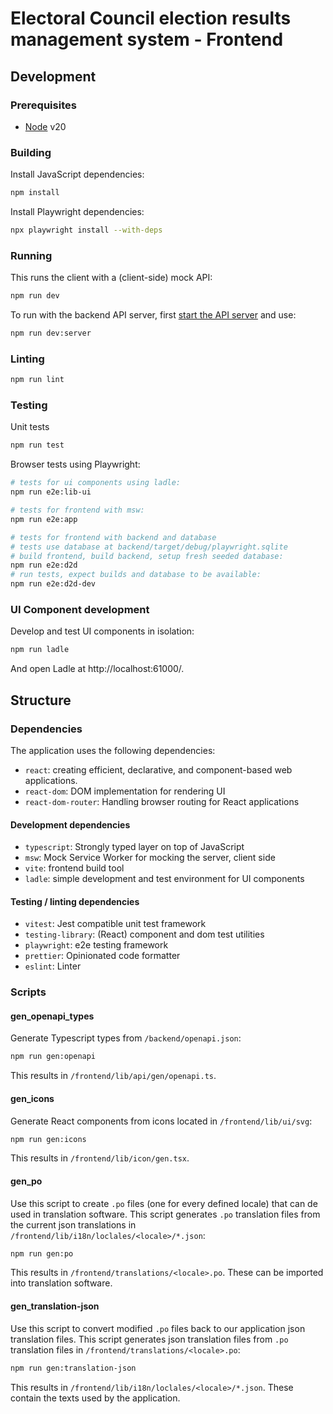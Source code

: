 # Electoral Council election results management system - Frontend

## Development

### Prerequisites

- [Node](https://nodejs.org) v20

### Building

Install JavaScript dependencies:

```sh
npm install
```

Install Playwright dependencies:

```sh
npx playwright install --with-deps
```

### Running

This runs the client with a (client-side) mock API:

```sh
npm run dev
```

To run with the backend API server, first [start the API server](../backend/README.md#running) and use:

```sh
npm run dev:server
```

### Linting

```sh
npm run lint
```

### Testing

Unit tests

```sh
npm run test
```

Browser tests using Playwright:

```sh
# tests for ui components using ladle:
npm run e2e:lib-ui

# tests for frontend with msw:
npm run e2e:app

# tests for frontend with backend and database
# tests use database at backend/target/debug/playwright.sqlite
# build frontend, build backend, setup fresh seeded database:
npm run e2e:d2d
# run tests, expect builds and database to be available:
npm run e2e:d2d-dev
```

### UI Component development

Develop and test UI components in isolation:

```sh
npm run ladle
```

And open Ladle at http://localhost:61000/.

## Structure

### Dependencies

The application uses the following dependencies:

- `react`: creating efficient, declarative, and component-based web applications.
- `react-dom`: DOM implementation for rendering UI
- `react-dom-router`: Handling browser routing for React applications

#### Development dependencies

- `typescript`: Strongly typed layer on top of JavaScript
- `msw`: Mock Service Worker for mocking the server, client side
- `vite`: frontend build tool
- `ladle`: simple development and test environment for UI components

#### Testing / linting dependencies

- `vitest`: Jest compatible unit test framework
- `testing-library`: (React) component and dom test utilities
- `playwright`: e2e testing framework
- `prettier`: Opinionated code formatter
- `eslint`: Linter

### Scripts

#### gen_openapi_types

Generate Typescript types from `/backend/openapi.json`:

```sh
npm run gen:openapi
```

This results in `/frontend/lib/api/gen/openapi.ts`.

#### gen_icons

Generate React components from icons located in `/frontend/lib/ui/svg`:

```sh
npm run gen:icons
```

This results in `/frontend/lib/icon/gen.tsx`.

#### gen_po

Use this script to create `.po` files (one for every defined locale) that can de used in translation software.
This script generates `.po` translation files from the current json translations in `/frontend/lib/i18n/loclales/<locale>/*.json`:

```sh
npm run gen:po
```

This results in `/frontend/translations/<locale>.po`. These can be imported into translation software.

#### gen_translation-json

Use this script to convert modified `.po` files back to our application json translation files.
This script generates json translation files from `.po` translation files in `/frontend/translations/<locale>.po`:

```sh
npm run gen:translation-json
```

This results in `/frontend/lib/i18n/loclales/<locale>/*.json`. These contain the texts used by the application.
